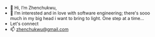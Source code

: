 - 👋 Hi, I’m Zhenchukwu, 
- 👀 I’m interested and in love with software engineering; there's sooo much in my big head i want to bring to light.  One step at a time...
- Let's connect
- 📫 zhenchukwu@gmail.com

<!---
zhenchukwu/zhenchukwu is a ✨ special ✨ repository because its `README.md` (this file) appears on your GitHub profile.
You can click the Preview link to take a look at your changes......................
--->
